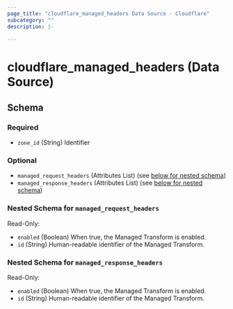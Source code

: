 ```yaml
---
page_title: "cloudflare_managed_headers Data Source - Cloudflare"
subcategory: ""
description: |-
  
---
```


# cloudflare_managed_headers (Data Source)




<!-- schema generated by tfplugindocs -->
## Schema

### Required

- `zone_id` (String) Identifier

### Optional

- `managed_request_headers` (Attributes List) (see [below for nested schema](#nestedatt--managed_request_headers))
- `managed_response_headers` (Attributes List) (see [below for nested schema](#nestedatt--managed_response_headers))

<a id="nestedatt--managed_request_headers"></a>
### Nested Schema for `managed_request_headers`

Read-Only:

- `enabled` (Boolean) When true, the Managed Transform is enabled.
- `id` (String) Human-readable identifier of the Managed Transform.


<a id="nestedatt--managed_response_headers"></a>
### Nested Schema for `managed_response_headers`

Read-Only:

- `enabled` (Boolean) When true, the Managed Transform is enabled.
- `id` (String) Human-readable identifier of the Managed Transform.


